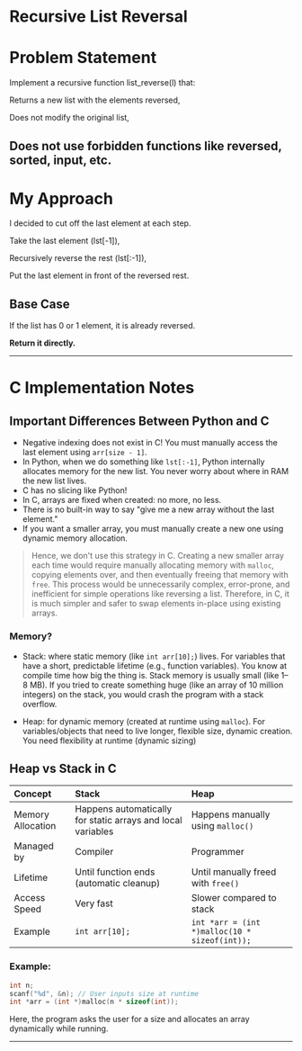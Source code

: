 # Recursive List Reversal

# Problem Statement

Implement a recursive function list_reverse(l) that:

Returns a new list with the elements reversed,

Does not modify the original list,

Does not use forbidden functions like reversed, sorted, input, etc.
--- 
# My Approach

I decided to cut off the last element at each step.

Take the last element (lst[-1]),

Recursively reverse the rest (lst[:-1]),

Put the last element in front of the reversed rest.

## Base Case

If the list has 0 or 1 element, it is already reversed.

**Return it directly.**

---

# C Implementation Notes

## Important Differences Between Python and C

- Negative indexing does not exist in C! You must manually access the last element using `arr[size - 1]`.
- In Python, when we do something like `lst[:-1]`, Python internally allocates memory for the new list. You never worry about where in RAM the new list lives.
- C has no slicing like Python!
- In C, arrays are fixed when created: no more, no less.
- There is no built-in way to say "give me a new array without the last element."
- If you want a smaller array, you must manually create a new one using dynamic memory allocation.
> Hence, we don't use this strategy in C. Creating a new smaller array each time would require manually allocating memory with `malloc`, copying elements over, and then eventually freeing that memory with `free`. This process would be unnecessarily complex, error-prone, and inefficient for simple operations like reversing a list. Therefore, in C, it is much simpler and safer to swap elements in-place using existing arrays.
### Memory?

- Stack: where static memory (like `int arr[10];`) lives. For variables that have a short, predictable lifetime (e.g., function variables). You know at compile time how big the thing is. Stack memory is usually small (like 1–8 MB). If you tried to create something huge (like an array of 10 million integers) on the stack, you would crash the program with a stack overflow.

- Heap: for dynamic memory (created at runtime using `malloc`). For variables/objects that need to live longer, flexible size, dynamic creation. You need flexibility at runtime (dynamic sizing)


## Heap vs Stack in C

| Concept | Stack | Heap |
|:--------|:------|:-----|
| Memory Allocation | Happens automatically for static arrays and local variables | Happens manually using `malloc()` |
| Managed by | Compiler | Programmer |
| Lifetime | Until function ends (automatic cleanup) | Until manually freed with `free()` |
| Access Speed | Very fast | Slower compared to stack |
| Example | `int arr[10];` | `int *arr = (int *)malloc(10 * sizeof(int));` |


### Example:

```c
int n;
scanf("%d", &n); // User inputs size at runtime
int *arr = (int *)malloc(n * sizeof(int));
```

Here, the program asks the user for a size and allocates an array dynamically while running.

---

